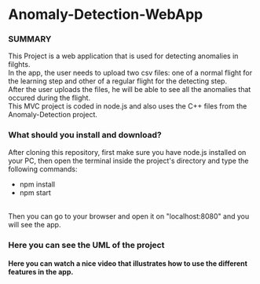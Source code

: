 # Anomaly-Detection-WebApp

### SUMMARY
This Project is a web application that is used for detecting anomalies in filghts.<br />
In the app, the user needs to upload two csv files: one of a normal flight for the learning step and other of a regular flight for the detecting step.<br />
After the user uploads the files, he will be able to see all the anomalies that occured during the flight.<br />
This MVC project is coded in node.js and also uses the C++ files from the Anomaly-Detection project.

### What should you install and download?
After cloning this repository, first make sure you have node.js installed on your PC, then open the terminal inside the project's directory and type the following commands:<br />
- npm install<br />
- npm start 
<br/>
Then you can go to your browser and open it on "localhost:8080" and you will see the app.

### Here you can see the UML of the project

#### Here you can watch a nice video that illustrates how to use the different features in the app.
 
